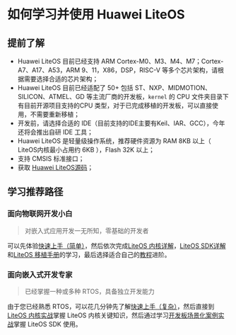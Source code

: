 # 如何学习并使用 Huawei LiteOS

## 提前了解
- Huawei LiteOS 目前已经支持 ARM Cortex-M0、M3、M4、M7；Cortex-A7、A17、A53，ARM 9、11，X86，DSP，RISC-V 等多个芯片架构，请根据需要选择合适的芯片架构；
- Huawei LiteOS 目前已经适配了 50+ 包括 ST、NXP、MIDMOTION、SILICON、ATMEL、GD 等主流厂商的开发板，`kernel` 的 CPU 文件夹目录下有目前开源项目支持的CPU 类型，对于已完成移植的开发板，可以直接使用，不需要重新移植；
- 开发前，请选择合适的 IDE（目前支持的IDE主要有Keil、IAR、GCC），今年还将会推出自研 IDE 工具；
- Huawei LiteOS 是轻量级操作系统，推荐硬件资源为 RAM 8KB 以上（ LiteOS内核最小占用约 6KB ），Flash 32K 以上；
- 支持 CMSIS 标准接口；
- 获取 [Huawei LiteOS源码](https://github.com/LITEOS/LiteOS)；

## 学习推荐路径

### 面向物联网开发小白

> 对嵌入式应用开发一无所知，零基础的开发者

可以先体验[快速上手（简单）](/quick-start/demo/a-simple-blinky-demo.md)，然后依次完成[LiteOS 内核详解]()，[LiteOS SDK详解]()和[LiteOS 移植手册]()的学习，最后选择适合自己的[教程]()进阶。

### 面向嵌入式开发专家

> 已经掌握一种或多种 RTOS，具备独立开发能力

由于您已经熟悉 RTOS，可以花几分钟先了解[快速上手（复杂）]()，然后直接到[LiteOS 内核实战]()掌握 LiteOS 内核关键知识，然后通过学习[开发板场景化案例实战]()掌握 LiteOS SDK 使用。